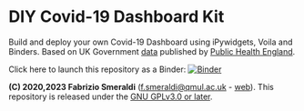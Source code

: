 # DIY Covid-19 Dashboard Kit

Build and deploy your own Covid-19 Dashboard using iPywidgets, Voila and Binders. Based on UK Government [data](https://coronavirus.data.gov.uk/) published by [Public Health England](https://www.gov.uk/government/organisations/public-health-england).

Click here to launch this repository as a Binder: [![Binder](https://mybinder.org/badge_logo.svg)](https://mybinder.org/v2/gh/anneslocock/COVID-19-Dashboard/master)

**(C) 2020,2023 Fabrizio Smeraldi** ([f.smeraldi@qmul.ac.uk](mailto:f.smeraldi@qmul.ac.uk) - [web](http://www.eecs.qmul.ac.uk/~fabri/)). This repository is released under the [GNU GPLv3.0 or later](https://www.gnu.org/licenses/).
